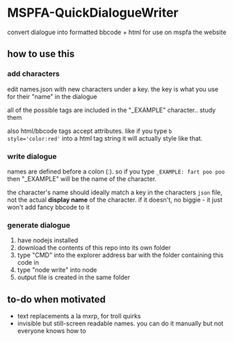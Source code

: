 # MSPFA-QuickDialogueWriter
convert dialogue into formatted bbcode + html for use on mspfa the website

## how to use this

### add characters
edit names.json with new characters under a key. the key is what you use for their "name" in the dialogue

all of the possible tags are included in the "_EXAMPLE" character.. study them

also html/bbcode tags accept attributes. like if you type `b style='color:red'` into a html tag string it will actually style like that.

### write dialogue
names are defined before a colon (:). so if you type `_EXAMPLE: fart poo poo` then "_EXAMPLE" will be the name of the character.

the character's name should ideally match a key in the characters `json` file, not the actual **display name** of the character. if it doesn't, no biggie - it just won't add fancy bbcode to it

### generate dialogue
1. have nodejs installed
2. download the contents of this repo into its own folder
4. type "CMD" into the explorer address bar with the folder containing this code in
5. type "node write" into node
6. output file is created in the same folder

## to-do when motivated
* text replacements a la mxrp, for troll quirks
* invisible but still-screen readable names. you can do it manually but not everyone knows how to
